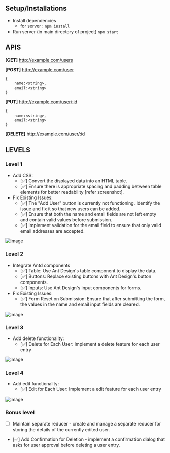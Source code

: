 ## Setup/Installations
* Install dependencies 
  * for server : ``npm install``
 * Run server (in main directory of project) ``npm start``

## APIS
**[GET]**   http://example.com/users

**[POST]**   http://example.com/user
```
{
    name:<string>,
    email:<string>
}
```
**[PUT]**   http://example.com/user/:id
```
{
    name:<string>,
    email:<string>
}
```

**[DELETE]**   http://example.com/user/:id

## LEVELS

### Level 1 
- Add CSS:
	- [✅] Convert the displayed data into an HTML table.
	- [✅] Ensure there is appropriate spacing and padding between table elements for better readability [refer screenshot].
- Fix Existing Issues:
	- [✅] The "Add User" button is currently not functioning. Identify the issue and fix it so that new users can be added.
	- [✅] Ensure that both the name and email fields are not left empty and contain valid values before submission.
	- [✅] Implement validation for the email field to ensure that only valid email addresses are accepted.

![image](https://github.com/impressai/frontend_task/assets/28563570/27ae4e34-0ccb-488f-9215-e95842322b97)




### Level 2
- Integrate Antd components
	- [✅] Table: Use Ant Design's table component to display the data.
	- [✅] Buttons: Replace existing buttons with Ant Design's button components.
	- [✅] Inputs: Use Ant Design's input components for forms.
- Fix Existing Issues: 
	- [✅] Form Reset on Submission: Ensure that after submitting the form, the values in the name and email input fields are cleared.

![image](https://github.com/impressai/frontend_task/assets/28563570/65eda298-0f5b-4923-bbcc-45f7caf1b758)



### Level 3
- Add delete functionality:
	- [✅] Delete for Each User: Implement a delete feature for each user entry

![image](https://github.com/impressai/frontend_task/assets/28563570/c3da4f55-6e89-47cc-bbde-35e3c20f80f6)




### Level 4
- Add edit functionality:
	- [✅] Edit for Each User: Implement a edit feature for each user entry

![image](https://github.com/impressai/frontend_task/assets/28563570/67fd80fc-c022-41b3-8f01-de11de046379)



### Bonus level
- [ ] Maintain separate reducer - create and manage a separate reducer for storing the details of the currently edited user.
- [✅] Add Confirmation for Deletion - implement a confirmation dialog that asks for user approval before deleting a user entry.
